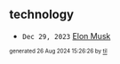## technology


* <code>Dec 29, 2023</code> [Elon Musk](2023-12-29T21-18-47-elon-musk.md)

<sup><sub>generated 26 Aug 2024 15:26:26 by <a href='https://github.com/senorprogrammer/til'>til</a></sub></sup>
